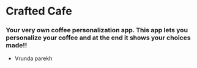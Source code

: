 
# Crafted Cafe
### Your very own coffee personalization app. This app lets you personalize your coffee and at the end it shows your choices made!!
- Vrunda parekh

